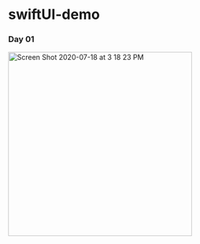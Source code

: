 # swiftUI-demo 
### Day 01
<img width="373" alt="Screen Shot 2020-07-18 at 3 18 23 PM" src="https://user-images.githubusercontent.com/20473203/87853501-c1699700-c90a-11ea-8182-318a1dc5738d.png">
